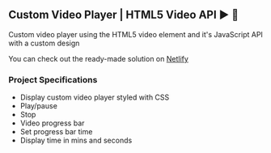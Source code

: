 ## Custom Video Player | HTML5 Video API ▶️ 🚀

Custom video player using the HTML5 video element and it's JavaScript API with a custom design

You can check out the ready-made solution on [Netlify](https://custom-player-36a762.netlify.app/)

### Project Specifications

- Display custom video player styled with CSS
- Play/pause
- Stop
- Video progress bar
- Set progress bar time
- Display time in mins and seconds
